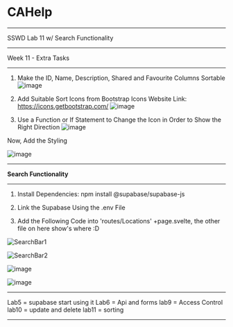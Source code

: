 # CAHelp
---------

SSWD Lab 11 w/ Search Functionality

---------

Week 11 - Extra Tasks

---------

1. Make the ID, Name, Description, Shared and Favourite Columns Sortable
![image](https://github.com/UselessPlank/CAHelp/assets/114073566/8b8722b7-8996-4f0d-91cf-af3420cfbdf9)

2. Add Suitable Sort Icons from Bootstrap Icons
   Website Link: https://icons.getbootstrap.com/
![image](https://github.com/UselessPlank/CAHelp/assets/114073566/da9e47a9-9f77-42bd-81e3-282e698be95e)

3. Use a Function or If Statement to Change the Icon in Order to Show the Right Direction
   ![image](https://github.com/UselessPlank/CAHelp/assets/114073566/f376c380-7f97-457b-9d60-881c0329c373)

Now, Add the Styling

   ![image](https://github.com/UselessPlank/CAHelp/assets/114073566/859f0f29-2647-434d-a541-426b133d2962)


---------

**Search Functionality**

---------

1. Install Dependencies: npm install @supabase/supabase-js
   
2. Link the Supabase Using the .env File
   
3. Add the Following Code into 'routes/Locations' +page.svelte, the other file on here show's where :D

![SearchBar1](https://github.com/UselessPlank/CAHelp/assets/114073566/af93076b-412a-4825-9e13-6d4b94f4c23e)

![SearchBar2](https://github.com/UselessPlank/CAHelp/assets/114073566/ce0696a8-c485-4a07-bcc2-ba87985bb8d3)

![image](https://github.com/UselessPlank/CAHelp/assets/114073566/669c5267-0094-426f-96bf-58e7212e1a33)

![image](https://github.com/UselessPlank/CAHelp/assets/114073566/fc2d1ec8-7846-4844-84c0-e6be208984d4)


---------

Lab5 = supabase start using it
Lab6 = Api and forms
lab9 = Access Control
lab10 = update and delete
lab11 = sorting

---------

